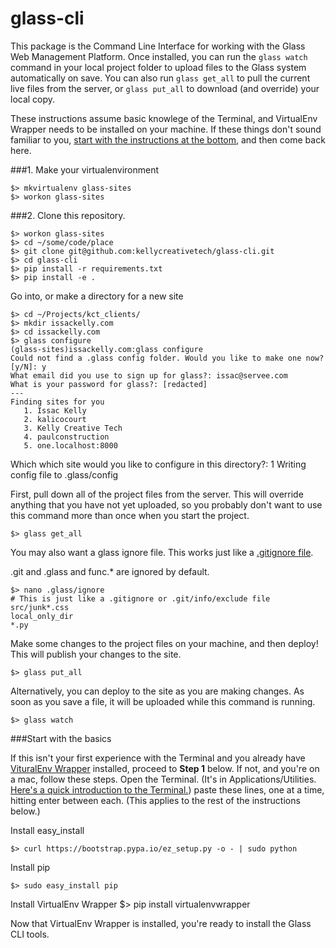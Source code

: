 # glass-cli

This package is the Command Line Interface for working with the Glass Web Management Platform. Once installed, you can run the ```glass watch``` command in your local project folder to upload files to the Glass system automatically on save. You can also run ```glass get_all``` to pull the current live files from the server, or ```glass put_all``` to download (and override) your local copy.


These instructions assume basic knowlege of the Terminal, and VirtualEnv Wrapper needs to be installed on your machine. If these things don't sound familiar to you, [start with the instructions at the bottom](#start-with-the-basics), and then come back here.

###1. Make your virtualenvironment

    $> mkvirtualenv glass-sites
    $> workon glass-sites


###2. Clone this repository.

    $> workon glass-sites
    $> cd ~/some/code/place
    $> git clone git@github.com:kellycreativetech/glass-cli.git
    $> cd glass-cli
    $> pip install -r requirements.txt
    $> pip install -e .

Go into, or make a directory for a new site

    $> cd ~/Projects/kct_clients/
    $> mkdir issackelly.com
    $> cd issackelly.com
    $> glass configure
    (glass-sites)issackelly.com:glass configure
    Could not find a .glass config folder. Would you like to make one now? [y/N]: y
    What email did you use to sign up for glass?: issac@servee.com
    What is your password for glass?: [redacted]
    ---
    Finding sites for you
       1. Issac Kelly
       2. kalicocourt
       3. Kelly Creative Tech
       4. paulconstruction
       5. one.localhost:8000
   Which which site would you like to configure in this directory?: 1
   Writing config file to .glass/config


First, pull down all of the project files from the server. This will override anything that you have not yet uploaded, so you probably don't want to use this command more than once when you start the project.

    $> glass get_all

You may also want a glass ignore file. This works just like a [.gitignore file](https://help.github.com/articles/ignoring-files/).

.git and .glass and func.* are ignored by default.

    $> nano .glass/ignore
    # This is just like a .gitignore or .git/info/exclude file
    src/junk*.css
    local_only_dir
    *.py

Make some changes to the project files on your machine, and then deploy! This will publish your changes to the site.

    $> glass put_all

Alternatively, you can deploy to the site as you are making changes. As soon as you save a file, it will be uploaded while this command is running.

    $> glass watch




###Start with the basics

If this isn't your first experience with the Terminal and you already have [VituralEnv Wrapper](https://virtualenvwrapper.readthedocs.io/en/latest/install.html) installed, proceed to **Step 1** below. If not, and you're on a mac, follow these steps. Open the Terminal. (It's in Applications/Utilities. [Here's a quick introduction to the Terminal.](http://blog.teamtreehouse.com/introduction-to-the-mac-os-x-command-line)) paste these lines, one at a time, hitting enter between each. (This applies to the rest of the instructions below.)

Install easy_install

    $> curl https://bootstrap.pypa.io/ez_setup.py -o - | sudo python

Install pip

    $> sudo easy_install pip

Install VirtualEnv Wrapper
    $> pip install virtualenvwrapper

Now that VirtualEnv Wrapper is installed, you're ready to install the Glass CLI tools.
